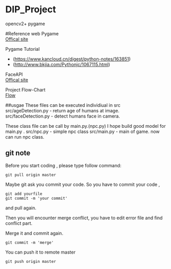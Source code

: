 # DIP_Project

opencv2+ pygame

#Reference web
Pygame  
[Offical site](http://www.pygame.org/hifi.html)  

Pygame Tutorial  
- (https://www.kancloud.cn/digest/python-notes/163851)  
- (http://www.bkjia.com/Pythonjc/1067115.html)  

FaceAPI  
[Offical site](https://www.microsoft.com/cognitive-services/en-us/face-api/documentation/get-started-with-face-api/GettingStartedwithFaceAPIinPython)  

Project Flow-Chart   
[Flow](https://drive.google.com/open?id=0BwT2ANLIx93qVzJUUHNzLV8yUzA)

##usgae 
These files can be executed individiual in src  
src/ageDetection.py - return age of humans at image.  
src/faceDetection.py - detect humans face in camera. 

These class file can be call by main.py.(npc.py) 
I hope build good model for main.py .
src/npc.py - simple npc class
src/main.py - main of game. now can run npc class.


## git note
Before you start coding , please type follow command:
```
git pull origin master
```
Maybe git ask you commit your code.
So you have to commit your code , 
```
git add yourfile
git commit -m 'your commit'
```
and pull again. 

Then you will encounter merge conflict, you have to edit error file 
and find conflict part.  

Merge it and commit again.
```
git commit -m 'merge'
```
You can push it to remote master

```
git push origin master
```



